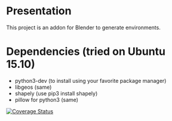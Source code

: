 # Presentation
This project is an addon for Blender to generate environments.

# Dependencies (tried on Ubuntu 15.10)
- python3-dev (to install using your favorite package manager)
- libgeos (same)
- shapely (use pip3 install shapely)
- pillow for python3 (same)

[![Coverage Status](https://coveralls.io/repos/github/blendit/env/badge.svg?branch=master)](https://coveralls.io/github/blendit/env?branch=master)
